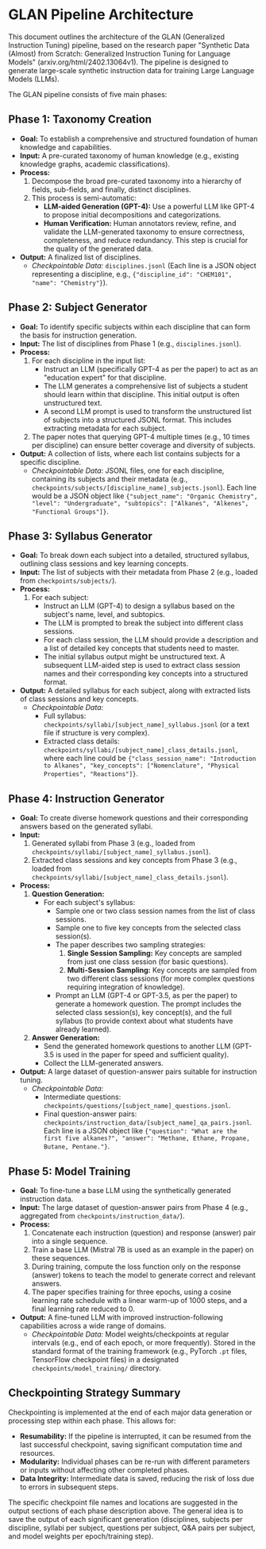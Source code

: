 # GLAN Pipeline Architecture

This document outlines the architecture of the GLAN (Generalized Instruction Tuning) pipeline, based on the research paper "Synthetic Data (Almost) from Scratch: Generalized Instruction Tuning for Language Models" (arxiv.org/html/2402.13064v1). The pipeline is designed to generate large-scale synthetic instruction data for training Large Language Models (LLMs).

The GLAN pipeline consists of five main phases:

## Phase 1: Taxonomy Creation

-   **Goal:** To establish a comprehensive and structured foundation of human knowledge and capabilities.
-   **Input:** A pre-curated taxonomy of human knowledge (e.g., existing knowledge graphs, academic classifications).
-   **Process:**
    1.  Decompose the broad pre-curated taxonomy into a hierarchy of fields, sub-fields, and finally, distinct disciplines.
    2.  This process is semi-automatic:
        *   **LLM-aided Generation (GPT-4):** Use a powerful LLM like GPT-4 to propose initial decompositions and categorizations.
        *   **Human Verification:** Human annotators review, refine, and validate the LLM-generated taxonomy to ensure correctness, completeness, and reduce redundancy. This step is crucial for the quality of the generated data.
-   **Output:** A finalized list of disciplines.
    -   *Checkpointable Data:* `disciplines.jsonl` (Each line is a JSON object representing a discipline, e.g., `{"discipline_id": "CHEM101", "name": "Chemistry"}`).

## Phase 2: Subject Generator

-   **Goal:** To identify specific subjects within each discipline that can form the basis for instruction generation.
-   **Input:** The list of disciplines from Phase 1 (e.g., `disciplines.jsonl`).
-   **Process:**
    1.  For each discipline in the input list:
        *   Instruct an LLM (specifically GPT-4 as per the paper) to act as an "education expert" for that discipline.
        *   The LLM generates a comprehensive list of subjects a student should learn within that discipline. This initial output is often unstructured text.
        *   A second LLM prompt is used to transform the unstructured list of subjects into a structured JSONL format. This includes extracting metadata for each subject.
    2.  The paper notes that querying GPT-4 multiple times (e.g., 10 times per discipline) can ensure better coverage and diversity of subjects.
-   **Output:** A collection of lists, where each list contains subjects for a specific discipline.
    -   *Checkpointable Data:* JSONL files, one for each discipline, containing its subjects and their metadata (e.g., `checkpoints/subjects/[discipline_name]_subjects.jsonl`). Each line would be a JSON object like `{"subject_name": "Organic Chemistry", "level": "Undergraduate", "subtopics": ["Alkanes", "Alkenes", "Functional Groups"]}`.

## Phase 3: Syllabus Generator

-   **Goal:** To break down each subject into a detailed, structured syllabus, outlining class sessions and key learning concepts.
-   **Input:** The list of subjects with their metadata from Phase 2 (e.g., loaded from `checkpoints/subjects/`).
-   **Process:**
    1.  For each subject:
        *   Instruct an LLM (GPT-4) to design a syllabus based on the subject's name, level, and subtopics.
        *   The LLM is prompted to break the subject into different class sessions.
        *   For each class session, the LLM should provide a description and a list of detailed key concepts that students need to master.
        *   The initial syllabus output might be unstructured text. A subsequent LLM-aided step is used to extract class session names and their corresponding key concepts into a structured format.
-   **Output:** A detailed syllabus for each subject, along with extracted lists of class sessions and key concepts.
    -   *Checkpointable Data:*
        *   Full syllabus: `checkpoints/syllabi/[subject_name]_syllabus.jsonl` (or a text file if structure is very complex).
        *   Extracted class details: `checkpoints/syllabi/[subject_name]_class_details.jsonl`, where each line could be `{"class_session_name": "Introduction to Alkanes", "key_concepts": ["Nomenclature", "Physical Properties", "Reactions"]}`.

## Phase 4: Instruction Generator

-   **Goal:** To create diverse homework questions and their corresponding answers based on the generated syllabi.
-   **Input:**
    1.  Generated syllabi from Phase 3 (e.g., loaded from `checkpoints/syllabi/[subject_name]_syllabus.jsonl`).
    2.  Extracted class sessions and key concepts from Phase 3 (e.g., loaded from `checkpoints/syllabi/[subject_name]_class_details.jsonl`).
-   **Process:**
    1.  **Question Generation:**
        *   For each subject's syllabus:
            *   Sample one or two class session names from the list of class sessions.
            *   Sample one to five key concepts from the selected class session(s).
            *   The paper describes two sampling strategies:
                1.  **Single Session Sampling:** Key concepts are sampled from just one class session (for basic questions).
                2.  **Multi-Session Sampling:** Key concepts are sampled from two different class sessions (for more complex questions requiring integration of knowledge).
            *   Prompt an LLM (GPT-4 or GPT-3.5, as per the paper) to generate a homework question. The prompt includes the selected class session(s), key concept(s), and the full syllabus (to provide context about what students have already learned).
    2.  **Answer Generation:**
        *   Send the generated homework questions to another LLM (GPT-3.5 is used in the paper for speed and sufficient quality).
        *   Collect the LLM-generated answers.
-   **Output:** A large dataset of question-answer pairs suitable for instruction tuning.
    -   *Checkpointable Data:*
        *   Intermediate questions: `checkpoints/questions/[subject_name]_questions.jsonl`.
        *   Final question-answer pairs: `checkpoints/instruction_data/[subject_name]_qa_pairs.jsonl`. Each line is a JSON object like `{"question": "What are the first five alkanes?", "answer": "Methane, Ethane, Propane, Butane, Pentane."}`.

## Phase 5: Model Training

-   **Goal:** To fine-tune a base LLM using the synthetically generated instruction data.
-   **Input:** The large dataset of question-answer pairs from Phase 4 (e.g., aggregated from `checkpoints/instruction_data/`).
-   **Process:**
    1.  Concatenate each instruction (question) and response (answer) pair into a single sequence.
    2.  Train a base LLM (Mistral 7B is used as an example in the paper) on these sequences.
    3.  During training, compute the loss function only on the response (answer) tokens to teach the model to generate correct and relevant answers.
    4.  The paper specifies training for three epochs, using a cosine learning rate schedule with a linear warm-up of 1000 steps, and a final learning rate reduced to 0.
-   **Output:** A fine-tuned LLM with improved instruction-following capabilities across a wide range of domains.
    -   *Checkpointable Data:* Model weights/checkpoints at regular intervals (e.g., end of each epoch, or more frequently). Stored in the standard format of the training framework (e.g., PyTorch `.pt` files, TensorFlow checkpoint files) in a designated `checkpoints/model_training/` directory.

## Checkpointing Strategy Summary

Checkpointing is implemented at the end of each major data generation or processing step within each phase. This allows for:
-   **Resumability:** If the pipeline is interrupted, it can be resumed from the last successful checkpoint, saving significant computation time and resources.
-   **Modularity:** Individual phases can be re-run with different parameters or inputs without affecting other completed phases.
-   **Data Integrity:** Intermediate data is saved, reducing the risk of loss due to errors in subsequent steps.

The specific checkpoint file names and locations are suggested in the output sections of each phase description above. The general idea is to save the output of each significant generation (disciplines, subjects per discipline, syllabi per subject, questions per subject, Q&A pairs per subject, and model weights per epoch/training step).
